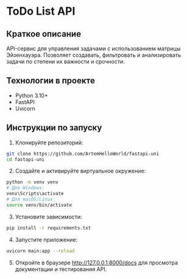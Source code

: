 # ToDo List API

## Краткое описание
API-сервис для управления задачами с использованием матрицы Эйзенхауэра. Позволяет создавать, фильтровать и анализировать задачи по степени их важности и срочности.

## Технологии в проекте
- Python 3.10+
- FastAPI
- Uvicorn

## Инструкции по запуску

1. Клонируйте репозиторий:
```bash
git clone https://github.com/ArtemHelloWorld/fastapi-uni
cd fastapi-uni
```

2. Создайте и активируйте виртуальное окружение:
```bash
python -m venv venv
# Для Windows:
venv\Scripts\activate
# Для macOS/Linux:
source venv/bin/activate
```

3. Установите зависимости:

```bash
pip install -r requirements.txt
```

4. Запустите приложение:
```bash
uvicorn main:app --reload
```

5. Откройте в браузере http://127.0.0.1:8000/docs для просмотра документации и тестирования API.

